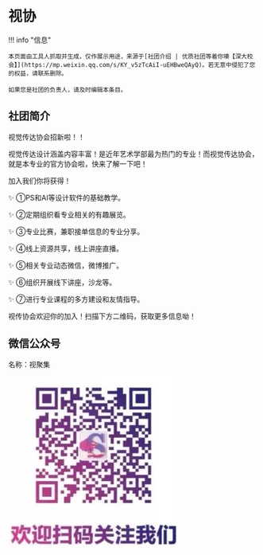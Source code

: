 # 视协

!!! info "信息"

    本页面由工具人抓取并生成，仅作展示用途，来源于[社团介绍 | 优质社团等着你噢【深大校会】](https://mp.weixin.qq.com/s/KY_v5zTcAiI-uEHBweQAyQ)。若无意中侵犯了您的权益，请联系删除。
    
    如果您是社团的负责人，请及时编辑本条目。
    
## 社团简介
视觉传达协会招新啦！！

视觉传达设计涵盖内容丰富！是近年艺术学部最为热门的专业！而视觉传达协会，就是本专业的官方协会啦，快来了解一下吧！  

加入我们你将获得！

✨ ①PS和AI等设计软件的基础教学。

✨ ②定期组织看专业相关的有趣展览。

✨ ③专业比赛，兼职接单信息的专业分享。

✨ ④线上资源共享，线上讲座直播。

✨ ⑤相关专业动态微信，微博推广。

✨ ⑥组织开展线下讲座，沙龙等。

✨ ⑦进行专业课程的多方建设和友情指导。

视传协会欢迎你的加入！扫描下方二维码，获取更多信息呦！

## 微信公众号
名称：视聚集

![微信公众号二维码](./qrcode.png)
